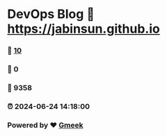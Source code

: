 # DevOps Blog :link: https://jabinsun.github.io 
### :page_facing_up: [10](https://jabinsun.github.io/tag.html) 
### :speech_balloon: 0 
### :hibiscus: 9358 
### :alarm_clock: 2024-06-24 14:18:00 
### Powered by :heart: [Gmeek](https://github.com/Meekdai/Gmeek)

